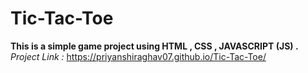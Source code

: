 # Tic-Tac-Toe
**This is a simple game project using HTML , CSS , JAVASCRIPT (JS) .**  
*Project Link :* https://priyanshiraghav07.github.io/Tic-Tac-Toe/ 

